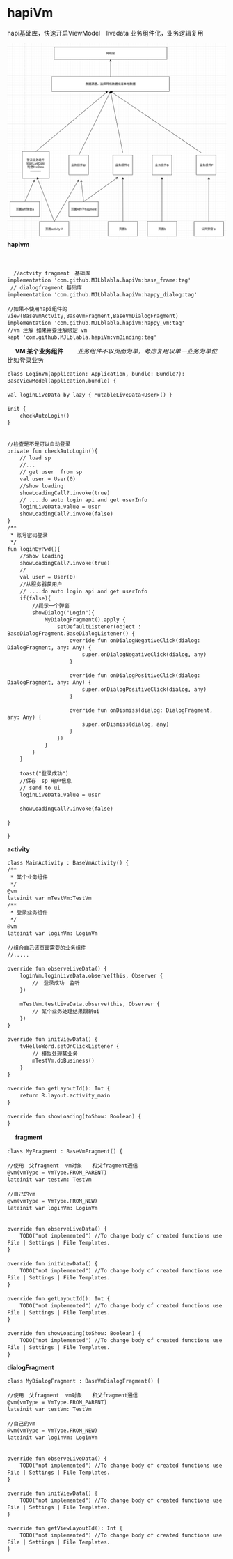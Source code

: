 # hapiVm
hapi基础库，快速开启ViewModel　livedata  业务组件化，业务逻辑复用

![Alt text](https://github.com/MJLblabla/hapiVm/blob/latest_branch/img/ic.png "optional title")
**hapivm**

　
     
      //actvity fragment　基础库
    implementation 'com.github.MJLblabla.hapiVm:base_frame:tag'
     // dialogfragment 基础库
    implementation 'com.github.MJLblabla.hapiVm:happy_dialog:tag'
    
    //如果不使用hapi组件的view(BaseVmActvity,BaseVmFragment,BaseVmDialogFragment)
    implementation 'com.github.MJLblabla.hapiVm:happy_vm:tag'
    //vm 注解 如果需要注解绑定 vm
    kapt 'com.github.MJLblabla.hapiVm:vmBinding:tag'
    
    
    
    
    
　
**VM 某个业务组件**
  　　*业务组件不以页面为单，考虑复用以单一业务为单位*
  　　比如登录业务
    
    class LoginVm(application: Application, bundle: Bundle?): BaseViewModel(application,bundle) {

    val loginLiveData by lazy { MutableLiveData<User>() }

    init {
        checkAutoLogin()
    }

    
    //检查是不是可以自动登录
    private fun checkAutoLogin(){
        // load sp
        //...
        // get user  from sp
        val user = User(0)
        //show loading
        showLoadingCall?.invoke(true)
        // ....do auto login api and get userInfo
        loginLiveData.value = user
        showLoadingCall?.invoke(false)
    }
    /**
     * 账号密码登录
     */
    fun loginByPwd(){
        //show loading
        showLoadingCall?.invoke(true)
        //
        val user = User(0)
        //从服务器获用户
        // ....do auto login api and get userInfo
        if(false){
            //提示一个弹窗
            showDialog("Login"){
                MyDialogFragment().apply {
                    setDefaultListener(object : BaseDialogFragment.BaseDialogListener() {
                        override fun onDialogNegativeClick(dialog: DialogFragment, any: Any) {
                            super.onDialogNegativeClick(dialog, any)
                        }

                        override fun onDialogPositiveClick(dialog: DialogFragment, any: Any) {
                            super.onDialogPositiveClick(dialog, any)
                        }

                        override fun onDismiss(dialog: DialogFragment, any: Any) {
                            super.onDismiss(dialog, any)
                        }
                    })
                }
            }
        }

        toast("登录成功")
        //保存　sp 用户信息
        // send to ui
        loginLiveData.value = user

        showLoadingCall?.invoke(false)

    }
}

    
    
**activity**
 

    class MainActivity : BaseVmActivity() {
    /**
     * 某个业务组件
     */
    @vm
    lateinit var mTestVm:TestVm
    /**
     * 登录业务组件
     */
    @vm
    lateinit var loginVm: LoginVm
    
    //组合自己该页面需要的业务组件
    //.....
    
    override fun observeLiveData() {
        loginVm.loginLiveData.observe(this, Observer {
            //　登录成功　监听
        })

        mTestVm.testLiveData.observe(this, Observer {
            // 某个业务处理结果跟新ui
        })
    }

    override fun initViewData() {
        tvHelloWord.setOnClickListener {
            // 模拟处理某业务
            mTestVm.doBusiness()
        }
    }

    override fun getLayoutId(): Int {
        return R.layout.activity_main
    }

    override fun showLoading(toShow: Boolean) {
    }


　
**fragment**

    
    class MyFragment : BaseVmFragment() {

    //使用　父fragment  vm对象　　和父fragment通信
    @vm(vmType = VmType.FROM_PARENT)
    lateinit var testVm: TestVm

    //自己的vm
    @vm(vmType = VmType.FROM_NEW)
    lateinit var loginVm: LoginVm


    override fun observeLiveData() {
        TODO("not implemented") //To change body of created functions use File | Settings | File Templates.
    }

    override fun initViewData() {
        TODO("not implemented") //To change body of created functions use File | Settings | File Templates.
    }

    override fun getLayoutId(): Int {
        TODO("not implemented") //To change body of created functions use File | Settings | File Templates.
    }

    override fun showLoading(toShow: Boolean) {
        TODO("not implemented") //To change body of created functions use File | Settings | File Templates.
    }

**dialogFragment**

    class MyDialogFragment : BaseVmDialogFragment() {

    //使用　父fragment  vm对象　　和父fragment通信
    @vm(vmType = VmType.FROM_PARENT)
    lateinit var testVm: TestVm

    //自己的vm
    @vm(vmType = VmType.FROM_NEW)
    lateinit var loginVm: LoginVm


    override fun observeLiveData() {
        TODO("not implemented") //To change body of created functions use File | Settings | File Templates.
    }

    override fun initViewData() {
        TODO("not implemented") //To change body of created functions use File | Settings | File Templates.
    }

    override fun getViewLayoutId(): Int {
        TODO("not implemented") //To change body of created functions use File | Settings | File Templates.
    }
